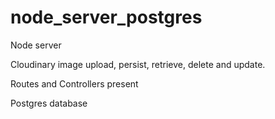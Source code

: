# node_server_postgres

Node server

Cloudinary image upload, persist, retrieve, delete and update.

Routes and Controllers present

Postgres database
